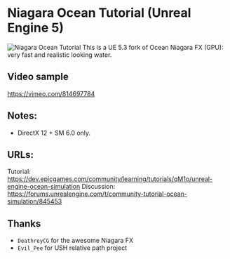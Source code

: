 # Niagara Ocean Tutorial (Unreal Engine 5)

![Niagara Ocean Tutorial](https://ue-cdn.artstation.com/imgproxy/1kSRVkbimokkNDxfTFPOSonku4DPuw5wxHV2WwJcM5o/filename:OceanTutorial_Banner.png/resizing_type:fill/width:1600/height:200/aHR0cHM6Ly9kMWl2N2RiNDR5aGd4bi5jbG91ZGZyb250Lm5ldC9pbWFnZXMvMjc3ZmU4NTgtNTZlNS00NjE4LWEyYmYtYWRhNDA3YzljYmIwL29jZWFudHV0b3JpYWxfYmFubmVyLnBuZw)
This is a UE 5.3 fork of Ocean Niagara FX (GPU): very fast and realistic looking water.

## Video sample
https://vimeo.com/814697784

## Notes:

* DirectX 12 + SM 6.0 only.

## URLs:

Tutorial: https://dev.epicgames.com/community/learning/tutorials/qM1o/unreal-engine-ocean-simulation
Discussion: https://forums.unrealengine.com/t/community-tutorial-ocean-simulation/845453

## Thanks

* `DeathreyCG` for the awesome Niagara FX
* `Evil_Pee` for USH relative path project
